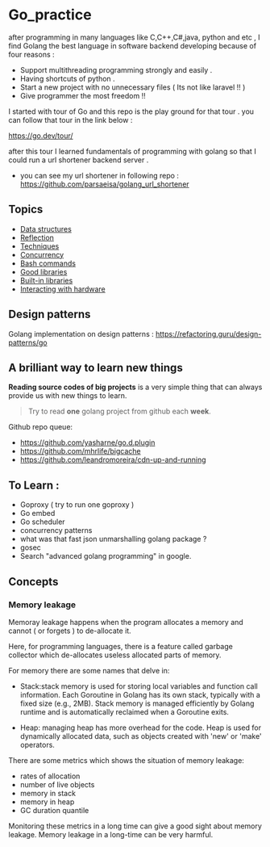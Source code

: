 # Go_practice

after programming in many languages like C,C++,C#,java, python and etc ,
I find Golang the best language in software backend developing because of four reasons :

+ Support multithreading programming strongly and easily .
+ Having shortcuts of python . 
+ Start a new project with no unnecessary files ( Its not like laravel !! )
+ Give programmer the most freedom !! 

I started with tour of Go and this repo is the play ground for that tour . you can follow that tour in the link  below : 

https://go.dev/tour/


after this tour I learned fundamentals of programming with golang so that I could run a url shortener backend server .

+ you can see my url shortener in following repo : 
https://github.com/parsaeisa/golang_url_shortener

## Topics
- [Data structures](https://github.com/parsaeisa/Go_practice/blob/main/Notes/DataStructure.md)
- [Reflection](https://github.com/parsaeisa/Go_practice/blob/main/Notes/Reflection.md)
- [Techniques](https://github.com/parsaeisa/Go_practice/blob/main/Notes/Techniques.md)
- [Concurrency](https://github.com/parsaeisa/Go_practice/blob/main/concurrency/Concurrency.md)
- [Bash commands](https://github.com/parsaeisa/Go_practice/blob/main/bash.md)
- [Good libraries](https://github.com/parsaeisa/Go_practice/tree/main/Good%20libraries)
- [Built-in libraries](https://github.com/parsaeisa/Go_practice/tree/main/Built-in.md)
- [Interacting with hardware](https://github.com/parsaeisa/Go_practice/blob/main/interacting-to-hardware.md)

## Design patterns

Golang implementation on design patterns  : https://refactoring.guru/design-patterns/go

## A brilliant way to learn new things 

**Reading source codes of big projects** is a very simple thing that can always provide us with new things to learn.

> Try to read **one** golang project from github each **week**.

Github repo queue:
- https://github.com/yasharne/go.d.plugin
- https://github.com/mhrlife/bigcache
- https://github.com/leandromoreira/cdn-up-and-running

## To Learn : 
* Goproxy ( try to run one goproxy )
* Go embed
* Go scheduler
* concurrency patterns 
* what was that fast json unmarshalling golang package ? 
* gosec
* Search "advanced golang programming" in google.

## Concepts

### Memory leakage

Memoray leakage happens when the program allocates a memory and cannot ( or forgets ) to de-allocate it. 

Here, for programming languages, there is a feature called garbage collector which de-allocates useless allocated parts of memory. 

For memory there are some names that delve in:
- Stack:stack memory is used for storing local variables and function call information. Each Goroutine in Golang has its own stack, typically with a fixed size (e.g., 2MB). Stack memory is managed efficiently by Golang runtime and is automatically reclaimed when a Goroutine exits.

- Heap: managing heap has more overhead for the code. Heap is used for dynamically allocated data, such as objects created with 'new' or 'make' operators.

There are some metrics which shows the situation of memory leakage: 
- rates of allocation  
- number of live objects
- memory in stack
- memory in heap
- GC duration quantile

Monitoring these metrics in a long time can give a good sight about memory leakage. Memory leakage in a long-time can be very harmful. 